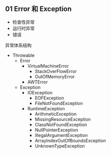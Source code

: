 ## 01 Error 和 Exception

- 检查性异常
- 运行时异常
- 错误

异常体系结构

- Throwable
    - Error
        - VirtualMachineError
            - StackOverFlowError
            - OutOfMemoryError
        - AWTError
    - Exception
        - IOException
            - EOFException
            - FileNotFoundException
        - RuntimeException
            - ArithmeticException
            - MissingResourceException
            - ClassNotFoundException
            - NullPointerException
            - IllegalArgumentException
            - ArrayIndexOutOfBoundsException
            - UnknownTypeException